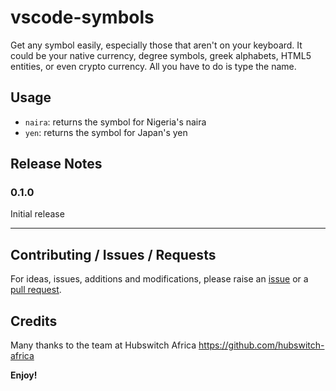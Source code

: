 # vscode-symbols

Get any symbol easily, especially those that aren't on your keyboard. It could be your native currency, degree symbols, greek alphabets, HTML5 entities, or even crypto currency. All you have to do is type the name.

## Usage

* `naira`: returns the symbol for Nigeria's naira
* `yen`: returns the symbol for Japan's yen

## Release Notes

### 0.1.0

Initial release

-----------------------------------------------------------------------------------------------------------

## Contributing / Issues / Requests
For ideas, issues, additions and modifications, please raise an [issue](https://github.com/hubswitch-africa/vscode-symbols/issues) or a [pull request](https://github.com/hubswitch-africa/vscode-symbols/pulls).

## Credits
Many thanks to the team at Hubswitch Africa https://github.com/hubswitch-africa

**Enjoy!**
